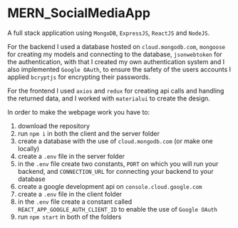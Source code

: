 # MERN_SocialMediaApp

A full stack application using `MongoDB`, `ExpressJS`, `ReactJS` and `NodeJS`. 

For the backend I used a database hosted on `cloud.mongodb.com`, `mongoose` for creating my models and connecting to the database, `jsonwebtoken` for the authentication, with that I created my own authentication system and I also implemented `Google OAuth`, to ensure the safety of the users accounts I applied `bcryptjs` for encrypting their passwords.

For the frontend I used `axios` and `redux` for creating api calls and handling the returned data, and I worked with `materialui` to create the design.

In order to make the webpage work you have to:

1. download the repository
2. run `npm i` in both the client and the server folder
3. create a database with the use of `cloud.mongodb.com` (or make one locally)
4. create a `.env` file in the server folder
5. in the `.env` file create two constants, `PORT` on which you will run your backend, and `CONNECTION_URL` for connecting your backend to your database
6. create a google development api on `console.cloud.google.com`
7. create a `.env` file in the client folder
8. in the `.env` file create a constant called `REACT_APP_GOOGLE_AUTH_CLIENT_ID` to enable the use of `Google OAuth`
9. run `npm start` in both of the folders

